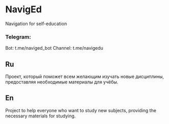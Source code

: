 # NavigEd
Navigation for self-education

### Telegram:
Bot:        t.me/naviged_bot
Channel:    t.me/navigedu

## Ru
Проект, который поможет всем желающим изучать новые дисциплины,
предоставляя необходимые материалы для учёбы.

## En
Project to help everyone who want to study new subjects,
providing the necessary materials for studying.
